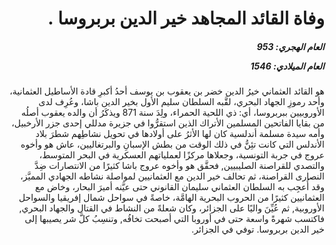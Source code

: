 <h1 dir="rtl">وفاة القائد المجاهد خير الدين بربروسا  .</h1>

<h5 dir="rtl">العام الهجري:  953

العام الميلادي: 1546

</h5>

<p dir="rtl">هو القائد العثماني خيرُ الدين خضر بن يعقوب بن يوسف أحدُ أكبرِ قادة الأساطيل العثمانية، وأحد رموزِ الجهاد البحري، لقَّبه السلطان سليم الأول بخير الدين باشا، وعُرِف لدى الأوروبيين ببربروسا، أي: ذي اللحية الحمراء، ولِدَ سنة 871 ويذكَرُ أن والده يعقوب أصلُه من بقايا الفاتحين المسلمين الأتراك الذين استقرُّوا في جزيرة مدللي إحدى جزر الأرخبيل، وأمه سيدة مسلمة أندلسية كان لها الأثرُ على أولادها في تحويل نشاطِهم شطرَ بلاد الأندلس التي كانت تئِنُّ في ذلك الوقت من بطش الإسبانِ والبرتغاليين، عاش هو وأخوه عروج في جربة التونسية، وجعلاها مركزًا لعملياتهم العسكرية في البحر المتوسط، والتصدي للقراصنة الصليبيين, فحقَّق هو وأخوه عروج باشا كثيرًا من الانتصارات ضِدَّ النصارى القراصنة، ثم تحالف خير الدين مع العثمانيين لمواصلة نشاطه الجهادي المميَّز، وقد أُعجِب به السلطان العثماني سليمان القانوني حتى عيَّنه أميرَ البحار، وخاض مع العثمانيين كثيرًا من الحروب البحرية الهامَّة، خاصةً في سواحل شمال إفريقيا والسواحل الأوروبية, ثم عُيِّنَ واليًا على الجزائر، وكان شعلةً من النشاط في القتال والجهاد البحري, فاكتسب شهرةً واسعة حتى في أوروبا التي أصبحت تخافُه, وتنسِبُ كلَّ شر يصيبها إلى خير الدين بربروسا. توفي في الجزائر.</p></br>

